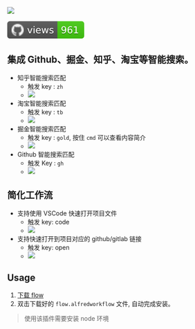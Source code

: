 ![](http://with.muyunyun.cn/f27594afeda6b513ffec98c3e60ccbb0.jpg-400)

![GitHub views](https://raw.githubusercontent.com/MuYunyun/flow/traffic/traffic-flow/views.svg)

## 集成 Github、掘金、知乎、淘宝等智能搜索。

* 知乎智能搜索匹配
  * 触发 key : `zh`
  * ![](http://with.muyunyun.cn/ef946bc5fe4d0fdb6474350bf31cf9fc.jpg-400)
* 淘宝智能搜索匹配
  * 触发 key : `tb`
  * ![](http://with.muyunyun.cn/97f9f0513c1369886a812bbf6cd73b05.jpg-400)
* 掘金智能搜索匹配
  * 触发 key : `gold`, 按住 `cmd` 可以查看内容简介
  * ![](http://with.muyunyun.cn/40a83edf9552b4a071dd2ff5093a445b.gif)
* Github 智能搜索匹配
  * 触发 Key : `gh`
  * ![](http://with.muyunyun.cn/c0f217c75c131b1ee93ab4c1d353ec42.jpg-400)

## 简化工作流

* 支持使用 VSCode 快速打开项目文件
  * 触发 key: code
  * ![](http://with.muyunyun.cn/a2e3e1597f7766bdd08751217c113b96.jpg-400)
* 支持快速打开到项目对应的 github/gitlab 链接
  * 触发 key: open
  * ![](http://with.muyunyun.cn/98d693d37b0c78f7f6c591d31847d7e9.jpg-400)

## Usage

1. [下载 flow](https://github.com//MuYunyun/commonSearch/raw/master/flow.alfredworkflow)
2. 双击下载好的 `flow.alfredworkflow` 文件, 自动完成安装。

> 使用该插件需要安装 node 环境